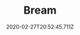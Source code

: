 ---
templateKey: blog-post
featuredpost: false
date: 2020-02-27T20:52:45.711Z
featuredimage: /img/Bream.png
title: Bream
description: A fairly common river fish that becomes active at night.
type: fish
sellPrice: 45
energy: 
health: 
tags:
  - fish
  - Town
  - Forest
  - 6pm – 2am
  - spring
  - summer
  - fall
  - winter
  - AnyWeather
  - Night Fishing Bundle
  - Baked Fish
---
